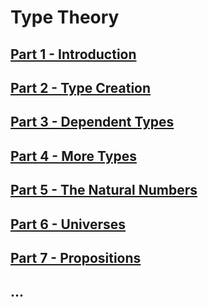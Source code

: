 # Type Theory

## [Part 1 - Introduction](part1.md)

## [Part 2 - Type Creation](part2.md)

## [Part 3 - Dependent Types](part3.md)

## [Part 4 - More Types](part4.md)

## [Part 5 - The Natural Numbers](part5.md)

## [Part 6 - Universes](part6.md)

## [Part 7 - Propositions](part7.md)

## ...